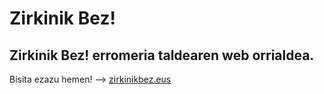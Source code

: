 # Zirkinik Bez!

## Zirkinik Bez! erromeria taldearen web orrialdea.

Bisita ezazu hemen! -->  [zirkinikbez.eus](https://zirkinikbez.eus)
